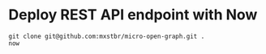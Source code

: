# Deploy REST API endpoint with Now

```
git clone git@github.com:mxstbr/micro-open-graph.git .
now
```
